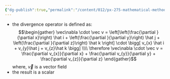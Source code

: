 ```yaml
---
{"dg-publish":true,"permalink":"/content/012/px-275-mathematical-methods/term-1/c-vector-calculus/px-275-c1b-divergence-or-div/","noteIcon":"1","created":"2025-08-27T13:14:15.931+01:00","updated":"2024-11-26T18:23:20.000+00:00"}
---
```


- the divergence operator is defined as:
$$\begin{gather}
	\vec\nabla \cdot \vec v = \left[\left(\frac{\partial }{\partial x}\right) \hat i + \left(\frac{\partial }{\partial y}\right) \hat j + \left(\frac{\partial }{\partial z}\right) \hat k \right] \cdot \bigg[ v_{x} \hat i + v_{y}\hat j + v_{z}\hat k \bigg] \\\\
	\therefore \vec\nabla \cdot \vec v = \frac{\partial v_{x}}{\partial x} + \frac{\partial v_{y}}{\partial y} + \frac{\partial v_{z}}{\partial z}
\end{gather}$$
	where, $\vec v$ is a vector field
- the result is a scalar

